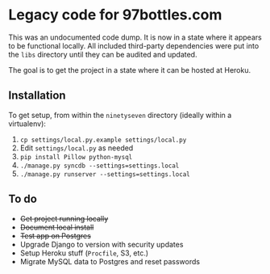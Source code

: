 # Legacy code for 97bottles.com

This was an undocumented code dump. It is now in a state where it appears to be functional locally.
All included third-party dependencies were put into the `libs` directory until they can be
audited and updated.

The goal is to get the project in a state where it can be hosted at Heroku.

## Installation

To get setup, from within the `ninetyseven` directory (ideally within a virtualenv):

1. `cp settings/local.py.example settings/local.py`
2. Edit `settings/local.py` as needed
3. `pip install Pillow python-mysql`
4. `./manage.py syncdb --settings=settings.local`
7. `./manage.py runserver --settings=settings.local`


## To do

* ~~Get project running locally~~
* ~~Document local install~~
* ~~Test app on Postgres~~
* Upgrade Django to version with security updates
* Setup Heroku stuff (`Procfile`, S3, etc.)
* Migrate MySQL data to Postgres and reset passwords
